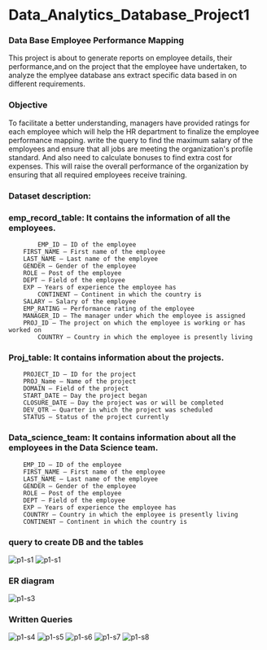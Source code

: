 # Data_Analytics_Database_Project1
### Data Base Employee Performance Mapping
This project is about to generate reports on employee details, their performance,and on the project that the employee have undertaken, to analyze the emplyee database ans extract specific data based in on different requirements.

### Objective
To facilitate a better understanding, managers have provided ratings for each employee which will help the HR department to finalize the employee performance mapping. write the query to find the maximum salary 
of the employees and ensure that all jobs are meeting the organization's profile standard. And also need to calculate bonuses to find extra cost for expenses. 
This will raise the overall performance of the organization by ensuring that all required employees receive training.

### Dataset description:
 
### emp_record_table: It contains the information of all the employees.
	        EMP_ID – ID of the employee
		FIRST_NAME – First name of the employee
		LAST_NAME – Last name of the employee
		GENDER – Gender of the employee
		ROLE – Post of the employee
		DEPT – Field of the employee
		EXP – Years of experience the employee has
        	CONTINENT – Continent in which the country is
		SALARY – Salary of the employee
		EMP_RATING – Performance rating of the employee
		MANAGER_ID – The manager under which the employee is assigned
		PROJ_ID – The project on which the employee is working or has worked on
        	COUNTRY – Country in which the employee is presently living

 
### Proj_table: It contains information about the projects.
		PROJECT_ID – ID for the project
		PROJ_Name – Name of the project
		DOMAIN – Field of the project
		START_DATE – Day the project began
		CLOSURE_DATE – Day the project was or will be completed
		DEV_QTR – Quarter in which the project was scheduled
		STATUS – Status of the project currently
 
### Data_science_team: It contains information about all the employees in the Data Science team.
		EMP_ID – ID of the employee
		FIRST_NAME – First name of the employee
		LAST_NAME – Last name of the employee
		GENDER – Gender of the employee
		ROLE – Post of the employee
		DEPT – Field of the employee
		EXP – Years of experience the employee has
		COUNTRY – Country in which the employee is presently living
		CONTINENT – Continent in which the country is

### query to create DB and the tables

![p1-s1](https://github.com/user-attachments/assets/c13e7fee-e8ea-4920-9a79-73b29408df1a)
![p1-s1](https://github.com/user-attachments/assets/510f9349-70b8-4718-8bd4-c724cfbb82cd)

### ER diagram

![p1-s3](https://github.com/user-attachments/assets/b6ac8658-66a8-4830-9d22-7f6e40bcedff)

### Written Queries

![p1-s4](https://github.com/user-attachments/assets/bb216b16-1bf8-43b4-b4bd-7fc67f0a197b)
![p1-s5](https://github.com/user-attachments/assets/26fea0ec-9821-4555-9b43-5c5a90bec791)
![p1-s6](https://github.com/user-attachments/assets/1980f132-0ce3-43c0-9c11-49cd1f08c5b2)
![p1-s7](https://github.com/user-attachments/assets/c8e744ac-e23e-496b-ba1f-6f8c7cd8de8b)
![p1-s8](https://github.com/user-attachments/assets/1a7d192d-0a37-4e8e-a076-a876ac5021a6)

